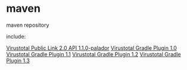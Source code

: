 # maven
maven repository

include: 

[Virustotal Public Link 2.0 API 1.1.0-palador](https://github.com/palador/Virustotal-Public-API-V2.0-Client)
[Virustotal Gradle Plugin 1.0](https://github.com/palador/gradle-virustotal)
[Virustotal Gradle Plugin 1.1](https://github.com/palador/gradle-virustotal)
[Virustotal Gradle Plugin 1.2](https://github.com/palador/gradle-virustotal)
[Virustotal Gradle Plugin 1.3](https://github.com/palador/gradle-virustotal)
